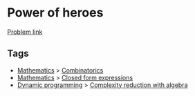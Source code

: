 # Power of heroes

[Problem link](https://leetcode.com/problems/power-of-heroes/)

## Tags

* [Mathematics](/README.md#Mathematics) > [Combinatorics](/README.md#Mathematics-Combinatorics)
* [Mathematics](/README.md#Mathematics) > [Closed form expressions](/README.md#Mathematics-Closed_form_expressions)
* [Dynamic programming](/README.md#Dynamic_programming) > [Complexity reduction with algebra](/README.md#Dynamic_programming-Complexity_reduction_with_algebra)

